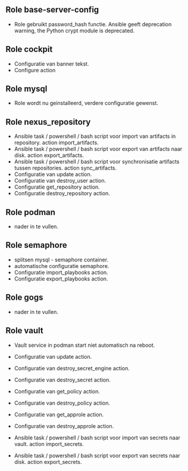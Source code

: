 
## Role base-server-config
- Role gebruikt password_hash functie. Ansible geeft deprecation warning, the Python crypt module is deprecated.


## Role cockpit
- Configuratie van banner tekst.
- Configure action


## Role mysql
- Role wordt nu geinstalleerd, verdere configuratie gewenst.


## Role nexus_repository
- Ansible task / powershell / bash script voor import van artifacts in repository. action import_artifacts.
- Ansible task / powershell / bash script voor export van artifacts naar disk. action export_artifacts.
- Ansible task / powershell / bash script voor synchronisatie artifacts tussen repositories. action sync_artifacts.
- Configuratie van update action.
- Configuratie van destroy_user action.
- Configuratie get_repository action.
- Configuratie destroy_repository action.


## Role podman
- nader in te vullen.


## Role semaphore
- splitsen mysql - semaphore container.
- automatische configuratie semaphore.
- Configuratie import_playbooks action.
- Configuratie export_playbooks action.


## Role gogs
- nader in te vullen.


## Role vault
- Vault service in podman start niet automatisch na reboot. 

- Configuratie van update action.
- Configuratie van destroy_secret_engine action.
- Configuratie van destroy_secret action.
- Configuratie van get_policy action.
- Configuratie van destroy_policy action.
- Configuratie van get_approle action.
- Configuratie van destroy_approle action.
- Ansible task / powershell / bash script voor import van secrets naar vault. action import_secrets.
- Ansible task / powershell / bash script voor export van secrets naar disk. action export_secrets.

